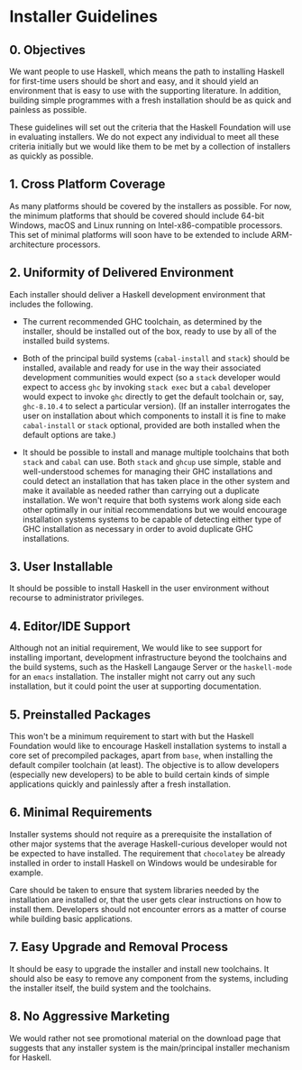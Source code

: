 # Installer Guidelines

## 0. Objectives

We want people to use Haskell, which means the path to installing Haskell for first-time users
should be short and easy, and it should yield an environment that is easy to use with the supporting
literature. In addition, building simple programmes with a fresh installation should be as quick
and painless as possible.

These guidelines will set out the criteria that the Haskell Foundation will use in evaluating
installers. We do not expect any individual to meet all these criteria initially but we would like
them to be met by a collection of installers as quickly as possible.

## 1. Cross Platform Coverage

As many platforms should be covered by the installers as possible. For now, the minimum platforms
that should be covered should include 64-bit Windows, macOS and Linux running on
Intel-x86-compatible processors. This set of minimal platforms will soon have to be extended to
include ARM-architecture processors.

## 2. Uniformity of Delivered Environment

Each installer should deliver a Haskell development environment that includes the following.

  * The current recommended GHC toolchain, as determined by the installer, should be installed out
    of the box, ready to use by all of the installed build systems.

  * Both of the principal build systems (`cabal-install` and `stack`) should be installed,
    available and ready for use in the way their associated development communities would expect (so
    a `stack` developer would expect to access `ghc` by invoking `stack exec` but a `cabal`
    developer would expect to invoke `ghc` directly to get the default toolchain or, say,
    `ghc-8.10.4` to select a particular version). (If an installer interrogates the user on
    installation about which components to install it is fine to make `cabal-install` or `stack`
    optional, provided are both installed when the default options are take.)

  * It should be possible to install and manage multiple toolchains that both `stack` and `cabal`
    can use. Both `stack` and `ghcup` use simple, stable and well-understood schemes for managing
    their GHC installations and could detect an installation that has taken place in the other
    system and make it available as needed rather than carrying out a duplicate installation. We
    won't require that both systems work along side each other optimally in our initial
    recommendations but we would encourage installation systems systems to be capable of detecting
    either type of GHC installation as necessary in order to avoid duplicate GHC installations.

## 3. User Installable

It should be possible to install Haskell in the user environment without recourse to administrator
privileges.

## 4. Editor/IDE Support

Although not an initial requirement, We would like to see support for installing important,
development infrastructure beyond the toolchains and the build systems, such as the Haskell Langauge
Server or the `haskell-mode` for an `emacs` installation.  The installer might not carry out any
such installation, but it could point the user at supporting documentation.

## 5. Preinstalled Packages

This won't be a minimum requirement to start with but the Haskell Foundation would like to encourage
Haskell installation systems to install a core set of precompiled packages, apart from `base`, when
installing the default compiler toolchain (at least). The objective is to allow developers
(especially new developers) to be able to build certain kinds of simple applications quickly and
painlessly after a fresh installation.

## 6. Minimal Requirements

Installer systems should not require as a prerequisite the installation of other major systems that
the average Haskell-curious developer would not be expected to have installed. The requirement that
`chocolatey` be already installed in order to install Haskell on Windows would be undesirable for
example.

Care should be taken to ensure that system libraries needed by the installation are installed or,
that the user gets clear instructions on how to install them. Developers should not encounter errors
as a matter of course while building basic applications.

## 7. Easy Upgrade and Removal Process

It should be easy to upgrade the installer and install new toolchains. It should also be easy to
remove any component from the systems, including the installer itself, the build system and the
toolchains.

## 8. No Aggressive Marketing

We would rather not see promotional material on the download page that suggests that any installer
system is the main/principal installer mechanism for Haskell.
